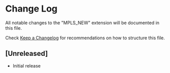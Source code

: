# Change Log

All notable changes to the "MPLS_NEW" extension will be documented in this file.

Check [Keep a Changelog](http://keepachangelog.com/) for recommendations on how to structure this file.

## [Unreleased]

-   Initial release
